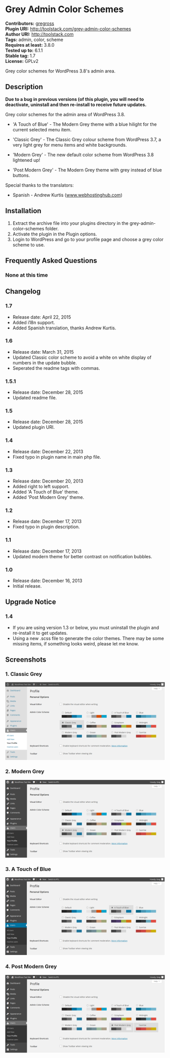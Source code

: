 # Grey Admin Color Schemes #
**Contributors:** [gregross](https://profiles.wordpress.org/gregross/)  
**Plugin URI:** http://toolstack.com/grey-admin-color-schemes  
**Author URI:** http://toolstack.com  
**Tags:** admin, color, scheme  
**Requires at least:** 3.8.0  
**Tested up to:** 6.1.1  
**Stable tag:** 1.7  
**License:** GPLv2  

Grey color schemes for WordPress 3.8's admin area.

## Description ##

**Due to a bug in previous versions (of this plugin, you will need to deactivate, uninstall and then re-install to receive future updates.**

Grey color schemes for the admin area of WordPress 3.8.

* 'A Touch of Blue' - The Modern Grey theme with a blue hilight for the current selected menu item.

* 'Classic Grey' - The Classic Grey colour scheme from WordPress 3.7, a very light grey for menu items and white backgrounds.

* 'Modern Grey' - The new default color scheme from WordPress 3.8 lightened up!

* 'Post Modern Grey' - The Modern Grey theme with grey instead of blue buttons.

Special thanks to the translators:

* Spanish - Andrew Kurtis (www.webhostinghub.com)

## Installation ##

1. Extract the archive file into your plugins directory in the grey-admin-color-schemes folder.
2. Activate the plugin in the Plugin options.
3. Login to WordPress and go to your profile page and choose a grey color scheme to use.

## Frequently Asked Questions ##

### None at this time ###

## Changelog ##
### 1.7 ###
* Release date: April 22, 2015
* Added i18n support.
* Added Spanish translation, thanks Andrew Kurtis.

### 1.6 ###
* Release date: March 31, 2015
* Updated Classic color scheme to avoid a white on white display of numbers in the update bubble.
* Seperated the readme tags with commas.

### 1.5.1 ###
* Release date: December 28, 2015
* Updated readme file.

### 1.5 ###
* Release date: December 28, 2015
* Updated plugin URI.

### 1.4 ###
* Release date: December 22, 2013
* Fixed typo in plugin name in main php file.

### 1.3 ###
* Release date: December 20, 2013
* Added right to left support.
* Added 'A Touch of Blue' theme.
* Added 'Post Modern Grey' theme.

### 1.2 ###
* Release date: December 17, 2013
* Fixed typo in plugin description.

### 1.1 ###
* Release date: December 17, 2013
* Updated modern theme for better contrast on notification bubbles.

### 1.0 ###
* Release date: December 16, 2013
* Initial release.

## Upgrade Notice ##
### 1.4 ###
* If you are using version 1.3 or below, you must uninstall the plugin and re-install it to get updates.
* Using a new .scss file to generate the color themes.  There may be some missing items, if something looks weird, please let me know.

## Screenshots ##

### 1. Classic Grey ###
![Classic Grey](assets/screenshot-1.png)

### 2. Modern Grey ###
![Modern Grey](assets/screenshot-2.png)

### 3. A Touch of Blue ###
![A Touch of Blue](assets/screenshot-3.png)

### 4. Post Modern Grey ###
![Post Modern Grey](assets/screenshot-4.png)

